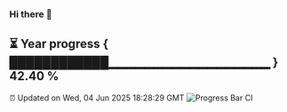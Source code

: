 ### Hi there 👋
⏳ Year progress { ████████████▁▁▁▁▁▁▁▁▁▁▁▁▁▁▁▁▁▁ } 42.40 %
---
⏰ Updated on Wed, 04 Jun 2025 18:28:29 GMT
![Progress Bar CI](https://github.com/liununu/liununu/workflows/Progress%20Bar%20CI/badge.svg)
